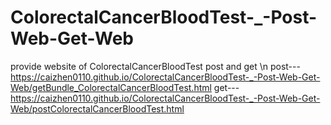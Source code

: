 # ColorectalCancerBloodTest-_-Post-Web-Get-Web

provide website of ColorectalCancerBloodTest post and get
\n
post---
https://caizhen0110.github.io/ColorectalCancerBloodTest-_-Post-Web-Get-Web/getBundle_ColorectalCancerBloodTest.html
get---
https://caizhen0110.github.io/ColorectalCancerBloodTest-_-Post-Web-Get-Web/postColorectalCancerBloodTest.html
